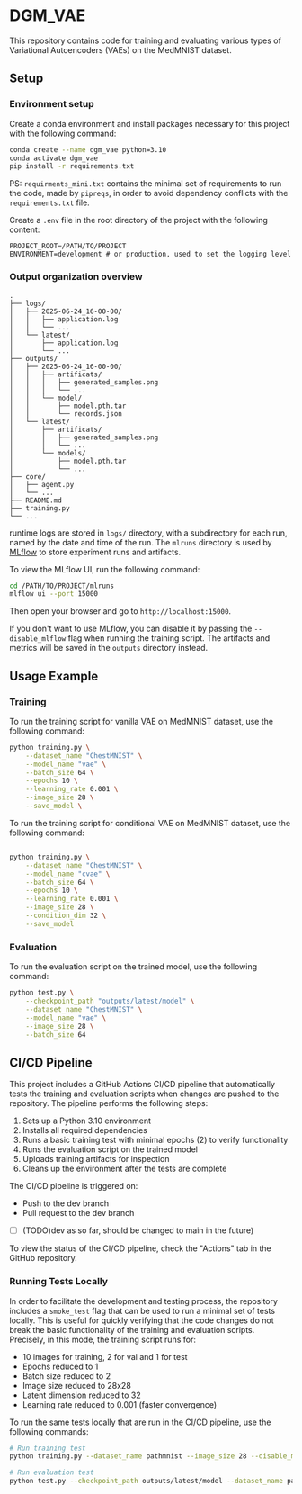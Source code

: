 # DGM_VAE

This repository contains code for training and evaluating various types of Variational Autoencoders (VAEs) on the MedMNIST dataset.

## Setup
### Environment setup
Create a conda environment and install packages necessary for this project with the following command:

```bash
conda create --name dgm_vae python=3.10
conda activate dgm_vae
pip install -r requirements.txt
```
PS: `requirments_mini.txt` contains the minimal set of requirements to run the code, made by `pipreqs`, in order to avoid dependency conflicts with the `requirements.txt` file.

Create a `.env` file in the root directory of the project with the following content:

```text
PROJECT_ROOT=/PATH/TO/PROJECT
ENVIRONMENT=development # or production, used to set the logging level
```

### Output organization overview
```text
.
├── logs/
│   ├── 2025-06-24_16-00-00/
│   │   ├── application.log
│   │   └── ...
│   └── latest/
│       ├── application.log
│       └── ...
├── outputs/
│   ├── 2025-06-24_16-00-00/
│   │   ├── artificats/
│   │   │   ├── generated_samples.png
│   │   │   └── ...
│   │   └── model/
│   │       ├── model.pth.tar
│   │       └── records.json
│   └── latest/
│       ├── artificats/
│       │   ├── generated_samples.png
│       │   └── ...
│       └── models/
│           ├── model.pth.tar
│           └── ...
├── core/
│   ├── agent.py
│   └── ...
├── README.md
├── training.py
└── ...
```
runtime logs are stored in `logs/` directory, with a subdirectory for each run, named by the date and time of the run. The `mlruns` directory is used by [MLflow](https://mlflow.org/docs/latest/ml/) to store experiment runs and artifacts.

To view the MLflow UI, run the following command:

```bash
cd /PATH/TO/PROJECT/mlruns
mlflow ui --port 15000
```

Then open your browser and go to `http://localhost:15000`.

If you don't want to use MLflow, you can disable it by passing the `--disable_mlflow` flag when running the training script. The artifacts and metrics will be saved in the `outputs` directory instead.

## Usage Example
### Training
To run the training script for vanilla VAE on MedMNIST dataset, use the following command:

```bash
python training.py \
    --dataset_name "ChestMNIST" \
    --model_name "vae" \
    --batch_size 64 \
    --epochs 10 \
    --learning_rate 0.001 \
    --image_size 28 \
    --save_model \

```

To run the training script for conditional VAE on MedMNIST dataset, use the following command:

```bash

python training.py \
    --dataset_name "ChestMNIST" \
    --model_name "cvae" \
    --batch_size 64 \
    --epochs 10 \
    --learning_rate 0.001 \
    --image_size 28 \
    --condition_dim 32 \
    --save_model 
```

### Evaluation
To run the evaluation script on the trained model, use the following command:

```bash
python test.py \
    --checkpoint_path "outputs/latest/model" \
    --dataset_name "ChestMNIST" \
    --model_name "vae" \
    --image_size 28 \
    --batch_size 64
```

## CI/CD Pipeline

This project includes a GitHub Actions CI/CD pipeline that automatically tests the training and evaluation scripts when changes are pushed to the repository. The pipeline performs the following steps:

1. Sets up a Python 3.10 environment
2. Installs all required dependencies
3. Runs a basic training test with minimal epochs (2) to verify functionality
4. Runs the evaluation script on the trained model
5. Uploads training artifacts for inspection
6. Cleans up the environment after the tests are complete

The CI/CD pipeline is triggered on:
- Push to the dev branch
- Pull request to the dev branch
- [ ]  (TODO)dev as so far, should be changed to main in the future)

To view the status of the CI/CD pipeline, check the "Actions" tab in the GitHub repository.

### Running Tests Locally

In order to facilitate the development and testing process, the repository includes a `smoke_test` flag that can be used to run a minimal set of tests locally. This is useful for quickly verifying that the code changes do not break the basic functionality of the training and evaluation scripts. Precisely, in this mode, the training script runs for:
- 10 images for training, 2 for val and 1 for test
- Epochs reduced to 1
- Batch size reduced to 2
- Image size reduced to 28x28
- Latent dimension reduced to 32
- Learning rate reduced to 0.001 (faster convergence)

To run the same tests locally that are run in the CI/CD pipeline, use the following commands:

```bash
# Run training test
python training.py --dataset_name pathmnist --image_size 28 --disable_mlflow --save_model --smoke_test

# Run evaluation test
python test.py --checkpoint_path outputs/latest/model --dataset_name pathmnist --image_size 28 --smoke_test
```
